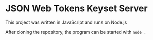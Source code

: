 # JSON Web Tokens Keyset Server

This project was written in JavaScript and runs on Node.js

After cloning the repository, the program can be started with `node .`
